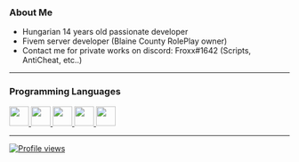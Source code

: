 ### About Me

- Hungarian 14 years old passionate developer
- Fivem server developer (Blaine County RolePlay owner)
- Contact me for private works on discord: Froxx#1642 (Scripts, AntiCheat, etc..)

---

### Programming Languages
<a href="https://github.com/FroxxHungary">
<img src="https://i.imgur.com/WujoZ6x.png" width="35">
<img src="https://upload.wikimedia.org/wikipedia/commons/c/cf/Lua-Logo.svg" width="35">
<img src="https://upload.wikimedia.org/wikipedia/commons/6/61/HTML5_logo_and_wordmark.svg" width="35">
<img src="https://upload.wikimedia.org/wikipedia/commons/3/3d/CSS.3.svg" width="35">
<img src="https://upload.wikimedia.org/wikipedia/commons/6/6a/JavaScript-logo.png" width="35">

---

![Profile views](https://gpvc.arturio.dev/FroxxHungary)
